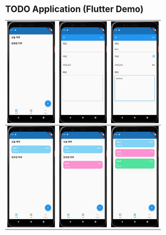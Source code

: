 # TODO Application (Flutter Demo)

| ![](./assets/0_init.jpg) | ![](./assets/1_write.jpg) | ![](./assets/2_write_sample.jpg) |
|:--:|:--:|:--:|
| ![](./assets/3_add_card.jpg) | ![](./assets/4_done_card.jpg) | ![](./assets/5_history.jpg) |
